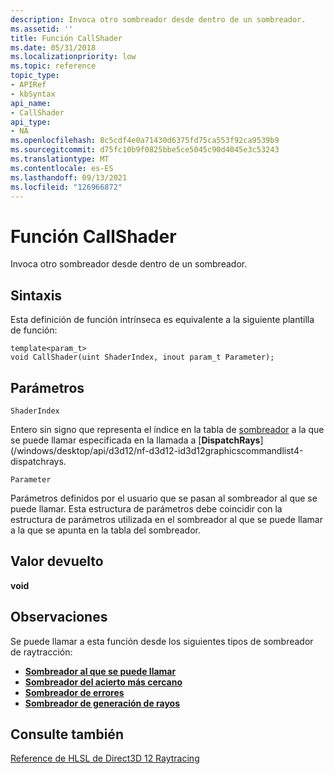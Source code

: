 ```yaml
---
description: Invoca otro sombreador desde dentro de un sombreador.
ms.assetid: ''
title: Función CallShader
ms.date: 05/31/2018
ms.localizationpriority: low
ms.topic: reference
topic_type:
- APIRef
- kbSyntax
api_name:
- CallShader
api_type:
- NA
ms.openlocfilehash: 8c5cdf4e0a71430d6375fd75ca553f92ca9539b9
ms.sourcegitcommit: d75fc10b9f0825bbe5ce5045c90d4045e3c53243
ms.translationtype: MT
ms.contentlocale: es-ES
ms.lasthandoff: 09/13/2021
ms.locfileid: "126966872"
---
```

# <a name="callshader-function"></a>Función CallShader

Invoca otro sombreador desde dentro de un sombreador.

## <a name="syntax"></a>Sintaxis
Esta definición de función intrínseca es equivalente a la siguiente plantilla de función:

```
template<param_t>
void CallShader(uint ShaderIndex, inout param_t Parameter);
```



## <a name="parameters"></a>Parámetros

`ShaderIndex`

Entero sin signo que representa el índice en la tabla de [sombreador](callable-shader.md) a la que se puede llamar especificada en la llamada a [**DispatchRays**](/windows/desktop/api/d3d12/nf-d3d12-id3d12graphicscommandlist4-dispatchrays.

`Parameter`

Parámetros definidos por el usuario que se pasan al sombreador al que se puede llamar.  Esta estructura de parámetros debe coincidir con la estructura de parámetros utilizada en el sombreador al que se puede llamar a la que se apunta en la tabla del sombreador.


## <a name="return-value"></a>Valor devuelto

**void**

## <a name="remarks"></a>Observaciones

Se puede llamar a esta función desde los siguientes tipos de sombreador de raytracción:

* [**Sombreador al que se puede llamar**](callable-shader.md)
* [**Sombreador del acierto más cercano**](closest-hit-shader.md)
* [**Sombreador de errores**](miss-shader.md)
* [**Sombreador de generación de rayos**](ray-generation-shader.md)



## <a name="see-also"></a>Consulte también

<dl> <dt>

[Reference de HLSL de Direct3D 12 Raytracing](direct3d-12-raytracing-hlsl-reference.md)
</dt> </dl>

 

 




